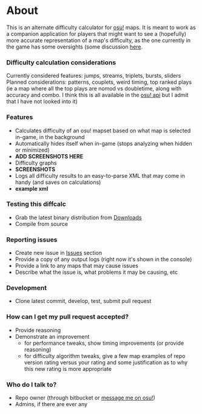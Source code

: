 # **About** #

This is an alternate difficulty calculator for [osu!](https://osu.ppy.sh/) maps. It is meant to work as a companion application for players that might want to see a (hopefully) more accurate representation of a map's difficulty, as the one currently in the game has some oversights (some discussion [here](https://www.reddit.com/r/osugame/comments/2gzf9d/most_over_and_underrated_maps_star_difficultywise/).

### Difficulty calculation considerations ###
Currently considered features: jumps, streams, triplets, bursts, sliders
Planned considerations: patterns, couplets, weird timing, top ranked plays (ie a map where all the top plays are nomod vs doubletime, along with accuracy and combo. I think this is all available in the [osu! api](https://github.com/ppy/osu-api/wiki) but I admit that I have not looked into it)

### Features ###

+ Calculates difficulty of an osu! mapset based on what map is selected in-game, in the background
+ Automatically hides itself when in-game (stops analyzing when hidden or minimized)
+ **ADD SCREENSHOTS HERE**
+ Difficulty graphs
+ **SCREENSHOTS**
+ Logs all difficulty results to an easy-to-parse XML that may come in handy (and saves on calculations)
+ **example xml**

### Testing this diffcalc ###

+ Grab the latest binary distribution from [Downloads](https://bitbucket.org/countcutright/osu-diffcalc/downloads)
+ Compile from source

### Reporting issues ###

+ Create new issue in [Issues](https://bitbucket.org/countcutright/osu-diffcalc/issues) section
+ Provide a copy of any output logs (right now it's shown in the console) 
+ Provide a link to any maps that may cause issues
+ Describe what the issue is, what problems it may be causing, etc

### Development ###

+ Clone latest commit, develop, test, submit pull request

### How can I get my pull request accepted? ###

+ Provide reasoning
+ Demonstrate an improvement
    + for performance tweaks, show timing improvements (or provide reasoning)
    + for difficulty algorithm tweaks, give a few map examples of repo version rating versus your rating and some justification as to why this new rating is more appropriate

### Who do I talk to? ###

+ Repo owner (through bitbucket or [message me on osu!](https://osu.ppy.sh/u/mastaa_p))
+ Admins, if there are ever any